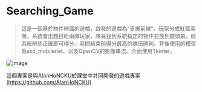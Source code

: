 # Searching_Game

> 這是一個基於物件辨識的遊戲，啟發的遊戲為"支援前線"。玩家分成紅藍兩隊，系統會出題目給兩隊玩家，隊員找到系統指定的物件並放到鏡頭前，經系統辨認正確即可得分，時間結束前得分最高的隊伍勝利。背後使用的模型為ssd_mobilenet、以及OpenCV的影像串流、介面使用Tkinter。

![image](https://github.com/baker12355/Searching_Game/blob/master/gif/PyImageSearch-PhotoBooth-2018_7_1-%E4%B8%8B%E5%8D%88-02_55_05.gif)

這個專案是與AlanHoNCKU於課堂中共同開發的遊戲專案(https://github.com/AlanHoNCKU)
